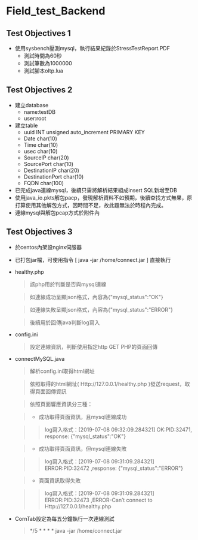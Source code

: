 # Field_test_Backend
## Test Objectives 1
* 使用sysbench壓測mysql，執行結果紀錄於StressTestReport.PDF
  * 測試時間為60秒
  * 測試筆數為1000000
  * 測試腳本oltp.lua

## Test Objectives 2
* 建立database
  * name:testDB
  * user:root
* 建立table
  * uuid INT unsigned auto_increment PRIMARY KEY
  * Date char(10)
  * Time char(10)
  * usec char(10)
  * SourceIP char(20)
  * SourcePort char(10)
  * DestinationIP char(20)
  * DestinationPort char(10)
  * FQDN char(100)
* 已完成java連線mysql，後續只需將解析結果組成insert SQL新增至DB
* 使用java_io.pkts解包pacp，發現解析資料不如預期，後續查找方式無果，原打算使用其他解包方式，因時間不足，故此題無法於時程內完成。
* 連線mysql與解包pcap方式於附件內

## Test Objectives 3
* 於centos內架設nginx伺服器
* 已打包jar檔，可使用指令 [ java -jar /home/connect.jar ] 直接執行
* healthy.php
  > 該php用於判斷是否與mysql連線
  
  > 如連線成功呈顯json格式，內容為{"mysql_status":"OK"}
  
  > 如連線失敗呈顯json格式，內容為{"mysql_status":"ERROR"}
  
  > 後續用於回傳java判斷log寫入
  
* config.ini
  > 設定連線資訊，判斷使用指定http GET PHP的頁面回傳

* connectMySQL.java
  > 解析config.ini取得html網址
  
  > 依照取得的html網址( Http://127.0.0.1/healthy.php )發送request，取得頁面回傳資訊
  
  > 依照頁面響應資訊分三種：
  
  > * 成功取得頁面資訊，且mysql連線成功
  
  >  > log寫入格式：[2019-07-08 09:32:09.284321] OK:PID:32471, response: {"mysql_status":"OK"}
  
  > * 成功取得頁面資訊，但mysql連線失敗
  
  >  > log寫入格式：[2019-07-08 09:31:09.284321] ERROR:PID:32472 ,response: {"mysql_status":"ERROR"}
  
  > * 頁面資訊取得失敗
  
  >  > log寫入格式：[2019-07-08 09:31:09.284321] ERROR:PID:32473 ,ERROR-Can’t connect to Http://127.0.0.1/healthy.php
  
* CornTab設定為每五分鐘執行一次連線測試

  > */5 * * * * java -jar /home/connect.jar
  
